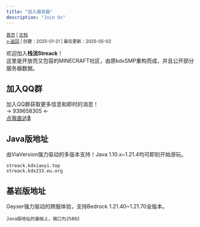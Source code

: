 ```yaml
---
title: "加入服务器"
description: "Join Us"
---
```

<small id="old_menu"><a href="/Streack/">首页</a> | <a href="/Streack/doc/">文档</a></small><br><small><a href="/Streack/doc">←返回</a> |
 创建：2025-01-21 | 最后更新：2025-05-02</small><br>

欢迎加入**栈流Streack**！<br>
这里是开放而又包容的MINECRAFT社区，由原kdxSMP重构而成，并且公开部分服务器数据。

## 加入QQ群
加入QQ群获取更多信息和即时的消息！<br>
→ 939658305 ←<br>
[点我直达฿](http://qm.qq.com/cgi-bin/qm/qr?_wv=1027&k=vkCLJqaLsSrddbs6UKzzK_JxWpLg8GAl&authKey=N%2Fpa8kEtWtqkhQ7VypcGZcZwQMa1dFFhg14XsGtXp3EV3Z%2BKFexQgnfcRMqxWCMQ&noverify=0&group_code=939658305)

## Java版地址
由ViaVersion强力驱动的多版本支持！Java 1.10.x~1.21.4均可即刻开始游玩。
```address
streack.kdxiaoyi.top
streack.kdx233.eu.org
```

## 基岩版地址
Geyser强力驱动的跨服体验，支持Bedrock 1.21.40~1.21.70全版本。
```address
Java版地址的基础上，端口为25882
```

<div id="mdRender_config" data-sideship-hide="1"></div>
<script src="https://rs.kdxiaoyi.top/res/scripts/js/sober@1.0.6.min.js"></script><script src="https://kdxiaoyi.top/Streack/page/js/pmd.js"></script><script src="https://rs.kdxiaoyi.top/res/scripts/js/pmd-reRender.min.js"></script>